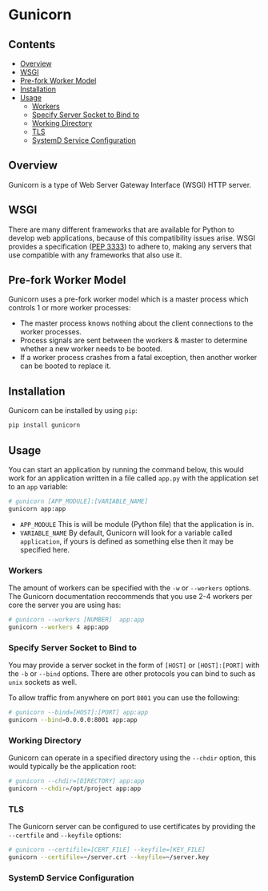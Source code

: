 # Gunicorn

<!--TOC_START-->
## Contents
- [Overview](#overview)
- [WSGI](#wsgi)
- [Pre-fork Worker Model](#prefork-worker-model)
- [Installation](#installation)
- [Usage](#usage)
	- [Workers](#workers)
	- [Specify Server Socket to Bind to](#specify-server-socket-to-bind-to)
	- [Working Directory](#working-directory)
	- [TLS](#tls)
	- [SystemD Service Configuration](#systemd-service-configuration)

<!--TOC_END-->
## Overview
Gunicorn is a type of Web Server Gateway Interface (WSGI) HTTP server.

## WSGI
There are many different frameworks that are available for Python to develop web applications, because of this compatibility issues arise.
WSGI provides a specification ([PEP 3333](https://www.python.org/dev/peps/pep-3333)) to adhere to, making any servers that use compatible with any frameworks that also use it.

## Pre-fork Worker Model
Gunicorn uses a pre-fork worker model which is a master process which controls 1 or more worker processes:
- The master process knows nothing about the client connections to the worker processes.
- Process signals are sent between the workers & master to determine whether a new worker needs to be booted.
- If a worker process crashes from a fatal exception, then another worker can be booted to replace it.

## Installation
Gunicorn can be installed by using `pip`:
```bash
pip install gunicorn
```

## Usage
You can start an application by running the command below, this would work for an application written in a file called `app.py` with the application set to an `app` variable:
```bash
# gunicorn [APP_MODULE]:[VARIABLE_NAME]
gunicorn app:app 
```
- `APP_MODULE`
  This is will be module (Python file) that the application is in.
- `VARIABLE_NAME`
  By default, Gunicorn will look for a variable called `application`, if yours is defined as something else then it may be specified here.

### Workers
The amount of workers can be specified with the `-w` or `--workers` options.
The Gunicorn documentation reccommends that you use 2-4 workers per core the server you are using has:
```bash
# gunicorn --workers [NUMBER]  app:app
gunicorn --workers 4 app:app
```

### Specify Server Socket to Bind to
You may provide a server socket in the form of `[HOST]` or `[HOST]:[PORT]` with the `-b` or `--bind` options.
There are other protocols you can bind to such as `unix` sockets as well.

To allow traffic from anywhere on port `8001` you can use the following:
```bash
# gunicorn --bind=[HOST]:[PORT] app:app
gunicorn --bind=0.0.0.0:8001 app:app
```

### Working Directory
Gunicorn can operate in a specified directory using the `--chdir` option, this would typically be the application root:
```bash
# gunicorn --chdir=[DIRECTORY] app:app
gunicorn --chdir=/opt/project app:app
```

### TLS
The Gunicorn server can be configured to use certificates by providing the `--certfile` and `--keyfile` options:
```bash
# gunicorn --certifile=[CERT_FILE] --keyfile=[KEY_FILE]
gunicorn --certifile=~/server.crt --keyfile=~/server.key
```

### SystemD Service Configuration
